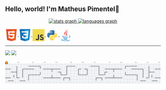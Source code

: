 ## Hello, world! I'm Matheus Pimentel👋

<div>
  <a href="https://github.com/mathpimentel">
</div>

<div align="center">
  <img src="https://github-readme-stats.vercel.app/api?username=mathpimentel&hide_title=false&hide_rank=true&show_icons=false&include_all_commits=true&count_private=true&disable_animations=false&theme=apprentice&locale=en&hide_border=true&order=1&custom_title=GitHub%20Stats" height="180" alt="stats graph"  />
  <img src="https://github-readme-stats.vercel.app/api/top-langs?username=mathpimentel&locale=en&hide_title=false&layout=compact&card_width=320&langs_count=4&theme=apprentice&hide_border=true&order=2" height="180" alt="languages graph"  />
</div>

<div style="display: inline_block"><br>
  <img align="center" src="https://raw.githubusercontent.com/devicons/devicon/master/icons/html5/html5-original.svg" alt="HTML" width="40" height="40"/>
  <img align="center" src="https://raw.githubusercontent.com/devicons/devicon/master/icons/css3/css3-original.svg" alt="CSS" width="40" height="40"/>
  <img align="center" src="https://raw.githubusercontent.com/devicons/devicon/master/icons/javascript/javascript-original.svg" alt="JavaScript" width="40" height="40"/>
  <img align="center" src="https://raw.githubusercontent.com/devicons/devicon/master/icons/python/python-original.svg" alt="Python" width="40" height="40"/>
  <img align="center" src="https://raw.githubusercontent.com/devicons/devicon/master/icons/java/java-original.svg" alt="Java" width="40" height="40"/>  
</div>
<hr>
<div>
  <a href="#"><img src="https://img.shields.io/badge/LinkedIn-0077B5?style=for-the-badge&logo=linkedin&logoColor=white" /><a/>
  <a href="#"><img src="https://img.shields.io/badge/Gmail-D14836?style=for-the-badge&logo=gmail&logoColor=white" /><a/>
</div>

<br clear="both">

<picture>
  <source media="(prefers-color-scheme: dark)" srcset="https://raw.githubusercontent.com/mathpimentel/mathpimentel/output/pacman-contribution-graph-dark.svg">
  <source media="(prefers-color-scheme: light)" srcset="https://raw.githubusercontent.com/mathpimentel/mathpimentel/output/pacman-contribution-graph.svg">
  <img alt="pacman contribution graph" src="https://raw.githubusercontent.com/mathpimentel/mathpimentel/output/pacman-contribution-graph.svg">
</picture>

###

<!--
**mathpimentel/mathpimentel** is a ✨ _special_ ✨ repository because its `README.md` (this file) appears on your GitHub profile.
![Snake animation](https://github.com/rafaballerini/rafaballerini/blob/output/github-contribution-grid-snake.svg)


Here are some ideas to get you started:

- 🔭 I’m currently working on ...
- 🌱 I’m currently learning ...
- 👯 I’m looking to collaborate on ...
- 🤔 I’m looking for help with ...
- 💬 Ask me about ...
- 📫 How to reach me: ...
- 😄 Pronouns: ...
- ⚡ Fun fact: ...
-->
